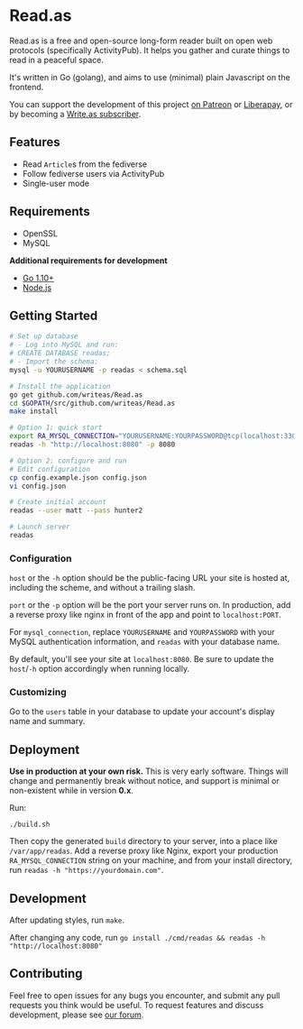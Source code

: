# Read.as

Read.as is a free and open-source long-form reader built on open web protocols (specifically ActivityPub). It helps you gather and curate things to read in a peaceful space.

It's written in Go (golang), and aims to use (minimal) plain Javascript on the frontend.

You can support the development of this project [on Patreon](https://www.patreon.com/writeas) or [Liberapay](https://liberapay.com/writeas), or by becoming a [Write.as subscriber](https://write.as/subscribe).

## Features

* Read `Article`s from the fediverse
* Follow fediverse users via ActivityPub
* Single-user mode

## Requirements

* OpenSSL
* MySQL

**Additional requirements for development**

* [Go 1.10+](https://golang.org/dl/)
* [Node.js](https://nodejs.org/en/download/)

## Getting Started

```bash
# Set up database
# - Log into MySQL and run:
# CREATE DATABASE readas;
# - Import the schema:
mysql -u YOURUSERNAME -p readas < schema.sql

# Install the application
go get github.com/writeas/Read.as
cd $GOPATH/src/github.com/writeas/Read.as
make install

# Option 1: quick start
export RA_MYSQL_CONNECTION="YOURUSERNAME:YOURPASSWORD@tcp(localhost:3306)/readas"
readas -h "http://localhost:8080" -p 8080

# Option 2: configure and run
# Edit configuration
cp config.example.json config.json
vi config.json

# Create initial account
readas --user matt --pass hunter2

# Launch server
readas
```

### Configuration

`host` or the `-h` option should be the public-facing URL your site is hosted at, including the scheme, and without a trailing slash.

`port` or the `-p` option will be the port your server runs on. In production, add a reverse proxy like nginx in front of the app and point to `localhost:PORT`.

For `mysql_connection`, replace `YOURUSERNAME` and `YOURPASSWORD` with your MySQL authentication information, and `readas` with your database name.

By default, you'll see your site at `localhost:8080`. Be sure to update the `host`/`-h` option accordingly when running locally.

### Customizing

Go to the `users` table in your database to update your account's display name and summary.

## Deployment

**Use in production at your own risk.** This is very early software. Things will change and permanently break without notice, and support is minimal or non-existent while in version **0.x**.

Run:

```
./build.sh
```

Then copy the generated `build` directory to your server, into a place like `/var/app/readas`. Add a reverse proxy like Nginx, export your production `RA_MYSQL_CONNECTION` string on your machine, and from your install directory, run `readas -h "https://yourdomain.com"`.

## Development

After updating styles, run `make`.

After changing any code, run `go install ./cmd/readas && readas -h "http://localhost:8080"`

## Contributing

Feel free to open issues for any bugs you encounter, and submit any pull requests you think would be useful. To request features and discuss development, please see [our forum](https://discuss.write.as).
